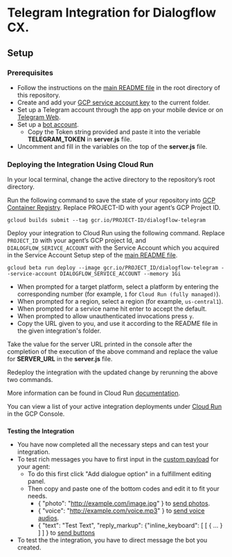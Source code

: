 # Telegram Integration for Dialogflow CX.

## Setup

### Prerequisites

- Follow the instructions on the [main README file](https://github.com/GoogleCloudPlatform/dialogflow-integrations#readme) in the root directory of this repository.
- Create and add your [GCP service account key](https://cloud.google.com/iam/docs/creating-managing-service-account-keys) to the current folder.
- Set up a Telegram account through the app on your mobile device or on [Telegram Web](https://web.telegram.org/k/).
- Set up a [bot account](https://core.telegram.org/bots#6-botfather).
    - Copy the Token string provided and paste it into the veriable __TELEGRAM_TOKEN__ in __server.js__ file.
- Uncomment and fill in the variables on the top of the __server.js__ file.


### Deploying the Integration Using Cloud Run

In your local terminal, change the active directory to the repository’s root directory.

Run the following command to save the state of your repository into [GCP Container Registry](https://console.cloud.google.com/gcr/). Replace PROJECT-ID with your agent’s GCP Project ID.

```shell
gcloud builds submit --tag gcr.io/PROJECT-ID/dialogflow-telegram
```

Deploy your integration to Cloud Run using the following command. Replace `PROJECT_ID` with your agent’s GCP project Id, and `DIALOGFLOW_SERIVCE_ACCOUNT` with the Service Account which you acquired in the Service Account Setup step of the [main README file](../readme.md).

```shell
gcloud beta run deploy --image gcr.io/PROJECT_ID/dialogflow-telegram --service-account DIALOGFLOW_SERVICE_ACCOUNT --memory 1Gi
```

- When prompted for a target platform, select a platform by entering the corresponding number (for example, ``1`` for ``Cloud Run (fully managed)``).
 - When prompted for a region, select a region (for example, ``us-central1``).
 - When prompted for a service name hit enter to accept the default.
 - When prompted to allow unauthenticated invocations press ``y``.
 - Copy the URL given to you, and use it according to the README file in the
 given integration's folder.

Take the value for the server URL printed in the console after the completion of the execution of the above command and replace the value for __SERVER_URL__ in the __server.js__ file.

Redeploy the integration with the updated change by rerunning the above two commands. 

More information can be found in Cloud Run
[documentation](https://cloud.google.com/run/docs/deploying).

You can view a list of your active integration deployments under [Cloud Run](https://console.cloud.google.com/run) in the GCP Console.

### 
**Testing the Integration**

*   You have now completed all the necessary steps and can test your integration.
*   To test rich messages you have to first input in the [custom payload](https://cloud.google.com/dialogflow/cx/docs/concept/fulfillment) for your agent:
    *   To do this first click "Add dialogue option" in a fulfillment editing panel.
    *   Then copy and paste one of the bottom codes and edit it to fit your needs.
        *   { "photo": "http://example.com/image.jpg" } to [send photos](https://core.telegram.org/bots/api#sendphoto).
        *   { "voice": "http://example.com/voice.mp3" } to [send voice audios](https://core.telegram.org/bots/api#sendvoice).
        *   { "text": "Test Text", "reply_markup": {"inline_keyboard": [ [ { ... } ] ] } to [send buttons](https://core.telegram.org/bots/api#inlinekeyboardmarkup)
*   To test the the integration, you have to direct message the bot you created.
